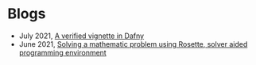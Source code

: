 # Blogs
* July 2021, [A verified vignette in Dafny](https://rdivyanshu.github.io/dafny.html) 
* June 2021, [Solving  a mathematic problem using Rosette, solver aided programming environment](https://rdivyanshu.github.io/ma122.html)

